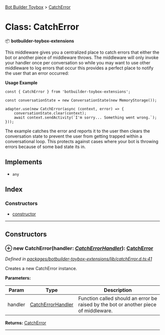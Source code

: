 [Bot Builder Toybox](../README.md) > [CatchError](../classes/botbuilder_toybox.catcherror.md)



# Class: CatchError


:package: **botbuilder-toybox-extensions**

This middleware gives you a centralized place to catch errors that either the bot or another piece of middleware throws. The middleware will only invoke your handler once per conversation so while you may want to use other middleware to log errors that occur this provides a perfect place to notify the user that an error occurred:

**Usage Example**

    const { CatchError } from 'botbuilder-toybox-extensions';

    const conversationState = new ConversationState(new MemoryStorage());

    adapter.use(new CatchError(async (context, error) => {
        conversationState.clear(context);
        await context.sendActivity(`I'm sorry... Something went wrong.`);
    }));

The example catches the error and reports it to the user then clears the conversation state to prevent the user from getting trapped within a conversational loop. This protects against cases where your bot is throwing errors because of some bad state its in.

## Implements

* `any`

## Index

### Constructors

* [constructor](botbuilder_toybox.catcherror.md#constructor)



---
## Constructors
<a id="constructor"></a>


### ⊕ **new CatchError**(handler: *[CatchErrorHandler](../#catcherrorhandler)*): [CatchError](botbuilder_toybox.catcherror.md)


*Defined in [packages/botbuilder-toybox-extensions/lib/catchError.d.ts:41](https://github.com/Stevenic/botbuilder-toybox/blob/a5e4e7e/packages/botbuilder-toybox-extensions/lib/catchError.d.ts#L41)*



Creates a new CatchError instance.


**Parameters:**

| Param | Type | Description |
| ------ | ------ | ------ |
| handler | [CatchErrorHandler](../#catcherrorhandler)   |  Function called should an error be raised by the bot or another piece of middleware. |





**Returns:** [CatchError](botbuilder_toybox.catcherror.md)

---



